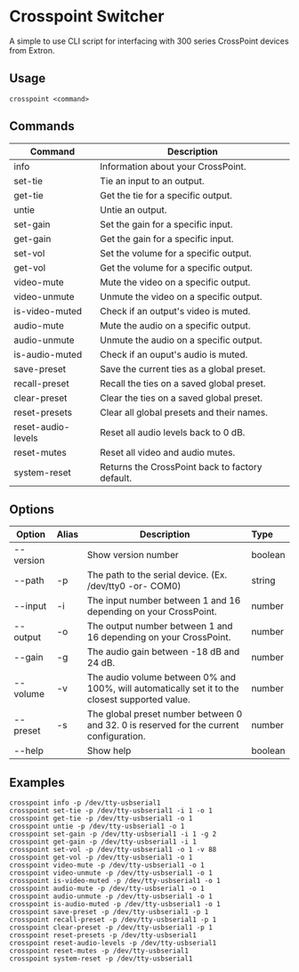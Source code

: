 # Crosspoint Switcher

A simple to use CLI script for interfacing with 300 series CrossPoint devices from Extron.

## Usage

```
crosspoint <command>
```

## Commands

| Command            | Description                                     |
|--------------------|-------------------------------------------------|
| info               | Information about your CrossPoint.              |
| set-tie            | Tie an input to an output.                      |
| get-tie            | Get the tie for a specific output.              |
| untie              | Untie an output.                                |
| set-gain           | Set the gain for a specific input.              |
| get-gain           | Get the gain for a specific input.              |
| set-vol            | Set the volume for a specific output.           |
| get-vol            | Get the volume for a specific output.           |
| video-mute         | Mute the video on a specific output.            |
| video-unmute       | Unmute the video on a specific output.          |
| is-video-muted     | Check if an output's video is muted.            |
| audio-mute         | Mute the audio on a specific output.            |
| audio-unmute       | Unmute the audio on a specific output.          |
| is-audio-muted     | Check if an ouput's audio is muted.             |
| save-preset        | Save the current ties as a global preset.       |
| recall-preset      | Recall the ties on a saved global preset.       |
| clear-preset       | Clear the ties on a saved global preset.        |
| reset-presets      | Clear all global presets and their names.       |
| reset-audio-levels | Reset all audio levels back to 0 dB.            |
| reset-mutes        | Reset all video and audio mutes.                |
| system-reset       | Returns the CrossPoint back to factory default. |

## Options

| Option    | Alias | Description                                                                                     | Type    |
|-----------|:------|-------------------------------------------------------------------------------------------------|:--------|
| --version |       | Show version number                                                                             | boolean |
| --path    | -p    | The path to the serial device. (Ex. /dev/tty0 -or- COM0)                                        | string  |
| --input   | -i    | The input number between 1 and 16 depending on your CrossPoint.                                 | number  |
| --output  | -o    | The output number between 1 and 16 depending on your CrossPoint.                                | number  |
| --gain    | -g    | The audio gain between -18 dB and 24 dB.                                                        | number  |
| --volume  | -v    | The audio volume between 0% and 100%, will automatically set it to the closest supported value. | number  |
| --preset  | -s    | The global preset number between 0 and 32. 0 is reserved for the current configuration.         | number  |
| --help    |       | Show help                                                                                       | boolean |

## Examples

```
crosspoint info -p /dev/tty-usbserial1
crosspoint set-tie -p /dev/tty-usbserial1 -i 1 -o 1
crosspoint get-tie -p /dev/tty-usbserial1 -o 1
crosspoint untie -p /dev/tty-usbserial1 -o 1
crosspoint set-gain -p /dev/tty-usbserial1 -i 1 -g 2
crosspoint get-gain -p /dev/tty-usbserial1 -i 1
crosspoint set-vol -p /dev/tty-usbserial1 -o 1 -v 88
crosspoint get-vol -p /dev/tty-usbserial1 -o 1
crosspoint video-mute -p /dev/tty-usbserial1 -o 1
crosspoint video-unmute -p /dev/tty-usbserial1 -o 1
crosspoint is-video-muted -p /dev/tty-usbserial1 -o 1
crosspoint audio-mute -p /dev/tty-usbserial1 -o 1
crosspoint audio-unmute -p /dev/tty-usbserial1 -o 1
crosspoint is-audio-muted -p /dev/tty-usbserial1 -o 1
crosspoint save-preset -p /dev/tty-usbserial1 -p 1
crosspoint recall-preset -p /dev/tty-usbserial1 -p 1
crosspoint clear-preset -p /dev/tty-usbserial1 -p 1
crosspoint reset-presets -p /dev/tty-usbserial1
crosspoint reset-audio-levels -p /dev/tty-usbserial1
crosspoint reset-mutes -p /dev/tty-usbserial1
crosspoint system-reset -p /dev/tty-usbserial1
```
